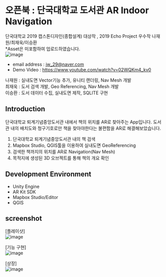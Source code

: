 # 오픈북 : 단국대학교 도서관 AR Indoor Navigation
단국대학교 2019 캡스톤디자인(종합설계) 대상작 , 2019 Echo Project 우수작 나재원/최재욱/이승환 <br />
*Asset은 미포함하여 업로드하였습니다.<br />
![image](https://user-images.githubusercontent.com/46628101/111519107-1c090a80-879a-11eb-92d2-f9353b8b23fb.png)

- email address : jw_29@naver.com <br />
- Demo Video : https://www.youtube.com/watch?v=02WQKm4_kv0 <br />

나재원 : 실내도면 Vector기능 추가, 유니티 랜더링, Nav Mesh 개발<br />
최재욱 : 도서 검색 개발, Geo Referencing, Nav Mesh 개발<br />
이승환 : 도서 데이터 수집, 실내도면 제작, SQLITE 구현 <br />

## Introduction
단국대학교 퇴계기념중앙도서관 내에서 책의 위치를 AR로 찾아주는 App입니다.
도서관 내의 배치도와 청구기호로만 책을 찾아야한다는 불편함을 AR로 해결해보았습니다.

1. 단국대학교 퇴계기념중앙도서관 내의 책 검색
2. Mapbox Studio, QGIS툴을 이용하여 실내도면 GeoReferencing
3. 검색한 책까지의 위치를 AR로 Navigation(Nav Mesh)
4. 목적지에 생성된 3D 오브젝트를 통해 책의 개요 확인

## Development Environment
- Unity Engine
- AR Kit SDK
- Mapbox Studio/Editor
- QGIS


## screenshot
[플레이샷] <br />
![image](https://user-images.githubusercontent.com/46628101/111519183-2a572680-879a-11eb-94fe-45dbdec4e38e.png)<br />

[기능 구현] <br />
![image](https://user-images.githubusercontent.com/46628101/111520034-0ba55f80-879b-11eb-9dfb-8aecfa1f619a.png)

[상장] <br />
![image](https://user-images.githubusercontent.com/46628101/111520193-368fb380-879b-11eb-90e0-f7ca3d2ab002.png)

